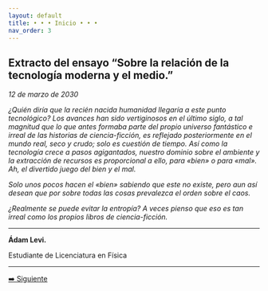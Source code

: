 ```yaml
---
layout: default
title: • • • Inicio • • •
nav_order: 3
---
```


## Extracto del ensayo “Sobre la relación de la tecnología moderna y el medio.”

*12 de marzo de 2030*

*¿Quién diría que la recién nacida humanidad llegaría a este punto tecnológico? Los avances han sido vertiginosos en el último siglo, a tal magnitud que lo que antes formaba parte del propio universo fantástico e irreal de las historias de ciencia-ficción, es reflejado posteriormente en el mundo real, seco y crudo; solo es cuestión de tiempo.
Así como la tecnología crece a pasos agigantados, nuestro dominio sobre el ambiente y la extracción de recursos es proporcional a ello, para «bien» o para «mal».  Ah, el divertido juego del bien y el mal.*

*Solo unos pocos hacen el «bien» sabiendo que este no existe, pero aun así desean que por sobre todas las cosas prevalezca el orden sobre el caos.*

*¿Realmente se puede evitar la entropía? A veces pienso que eso es tan irreal como los propios libros de ciencia-ficción.*

----

**Ádam Levi.**

Estudiante de Licenciatura en Física

----

[➡️ Siguiente](/docs/2-notasmk365)
